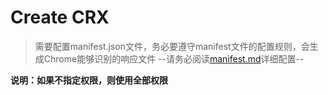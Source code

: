 # Create CRX
>需要配置manifest.json文件，务必要遵守manifest文件的配置规则，会生成Chrome能够识别的响应文件
--请务必阅读[manifest.md](manifest.md)详细配置--


**说明：如果不指定权限，则使用全部权限**